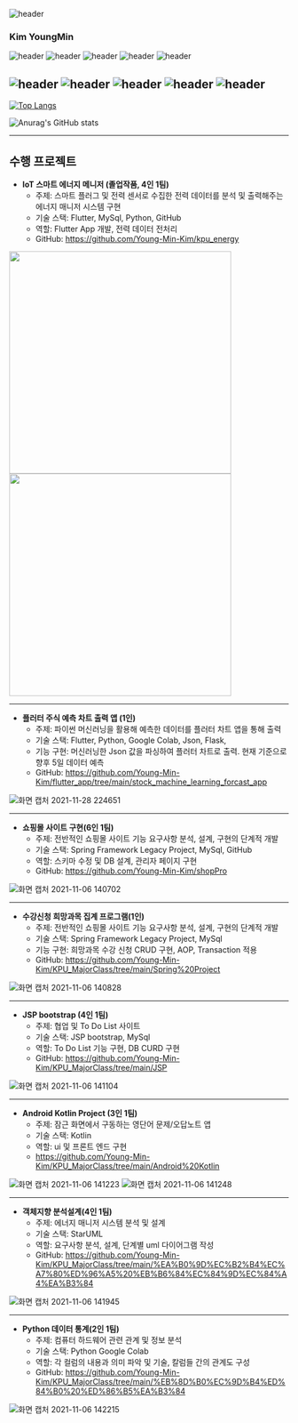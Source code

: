 
![header](https://capsule-render.vercel.app/api?type=slice&color=gradient&height=200&section=header&text=YoungMin-Kim&fontSize=80&fontColor=black)


### Kim YoungMin
![header](https://img.shields.io/badge/Spring-6DB33F?style=flat-square&logo=Spring&logoColor=white) ![header](https://img.shields.io/badge/SpringBoot-6DB33F?style=flat-square&logo=SpringBoot&logoColor=white)  ![header](https://img.shields.io/badge/Oracle-F80000?style=flat-square&logo=Oracle&logoColor=white) ![header](https://img.shields.io/badge/MySQL-4479A1?style=flat-square&logo=MySQL&logoColor=white) ![header](https://img.shields.io/badge/AmazonAWS-232F3E?style=flat-square&logo=AmazonAWS&logoColor=white)

![header](https://img.shields.io/badge/Flutter-02569B?style=flat-square&logo=Flutter&logoColor=white) ![header](https://img.shields.io/badge/Kotlin-7F52FF?style=flat-square&logo=Kotlin&logoColor=white) ![header](https://img.shields.io/badge/Python-3776AB?style=flat-square&logo=Python&logoColor=white) ![header](https://img.shields.io/badge/R-276DC3?style=flat-square&logo=R&logoColor=white) ![header](https://img.shields.io/badge/GoogleColab-F9AB00?style=flat-square&logo=GoogleColab&logoColor=white) 
---
[![Top Langs](https://github-readme-stats.vercel.app/api/top-langs/?username=Young-Min-Kim&langs_count=8)](https://github.com/anuraghazra/github-readme-stats)

![Anurag's GitHub stats](https://github-readme-stats.vercel.app/api?username=Young-Min-Kim&show_icons=true&theme=radical)


---
## 수행 프로젝트
- **IoT 스마트 에너지 메니저 (졸업작품, 4인 1팀)**
  - 주제:  스마트 플러그 및 전력 센서로 수집한 전력 데이터를 분석 및 출력해주는 에너지 매니저 시스템 구현
  - 기술 스택:  Flutter, MySql, Python, GitHub
  - 역할:  Flutter App 개발, 전력 데이터 전처리
  - GitHub:  https://github.com/Young-Min-Kim/kpu_energy
<img src="https://user-images.githubusercontent.com/25499386/133418608-d2eb73d0-c832-491c-b11f-18959346fb88.png" width="400">
<img src="https://user-images.githubusercontent.com/25499386/133418718-89d35bd4-5469-406d-99a2-9f44b952f844.png" width="400">

---

- **플러터 주식 예측 차트 출력 앱 (1인)**
  - 주제:  파이썬 머신러닝을 활용해 예측한 데이터를 플러터 차트 앱을 통해 출력
  - 기술 스택:  Flutter, Python, Google Colab, Json, Flask,  
  - 기능 구현: 머신러닝한 Json 값을 파싱하여 플러터 차트로 출력. 현재 기준으로 향후 5일 데이터 예측
  - GitHub:  https://github.com/Young-Min-Kim/flutter_app/tree/main/stock_machine_learning_forcast_app

![화면 캡처 2021-11-28 224651](https://user-images.githubusercontent.com/51106074/143771112-9f686107-ad08-442a-b521-4f2a245e37ff.png)

---

- **쇼핑몰 사이트 구현(6인 1팀)**
  - 주제:  전반적인 쇼핑몰 사이트 기능 요구사항 분석, 설계, 구현의 단계적 개발
  - 기술 스택:  Spring Framework Legacy Project, MySql, GitHub
  - 역할:  스키마 수정 및 DB 설계, 관리자 페이지 구현
  - GitHub:  https://github.com/Young-Min-Kim/shopPro

![화면 캡처 2021-11-06 140702](https://user-images.githubusercontent.com/51106074/140598698-f0d9ab7c-1e90-4e36-ab7c-3708ea43b90c.png)

---

- **수강신청 희망과목 집계 프로그램(1인)**
  - 주제:  전반적인 쇼핑몰 사이트 기능 요구사항 분석, 설계, 구현의 단계적 개발
  - 기술 스택:  Spring Framework Legacy Project, MySql
  - 기능 구현: 희망과목 수강 신청 CRUD 구현, AOP, Transaction 적용
  - GitHub:  https://github.com/Young-Min-Kim/KPU_MajorClass/tree/main/Spring%20Project

![화면 캡처 2021-11-06 140828](https://user-images.githubusercontent.com/51106074/140598736-16fcbdab-ee9c-4034-b23c-10d8e5eeac33.png)

---

- **JSP bootstrap (4인 1팀)**
  - 주제:  협업 및 To Do List 사이트
  - 기술 스택:  JSP bootstrap, MySql
  - 역할:  To Do List 기능 구현, DB CURD 구현
  - GitHub:  https://github.com/Young-Min-Kim/KPU_MajorClass/tree/main/JSP

![화면 캡처 2021-11-06 141104](https://user-images.githubusercontent.com/51106074/140598778-3d85c818-4547-4a01-8a0e-ba891984a2c7.png)

---

- **Android Kotlin Project (3인 1팀)**
  - 주제:  잠근 화면에서 구동하는 영단어 문제/오답노트 앱
  - 기술 스택:  Kotlin
  - 역할:  ui 및  프론트 엔드 구현
  - https://github.com/Young-Min-Kim/KPU_MajorClass/tree/main/Android%20Kotlin

![화면 캡처 2021-11-06 141223](https://user-images.githubusercontent.com/51106074/140598823-9584d77b-8b5c-427b-a2ab-02a9044a8547.png) ![화면 캡처 2021-11-06 141248](https://user-images.githubusercontent.com/51106074/140598824-74b930fc-faa1-4a1c-bbf1-5ff3b3eb8a8a.png)

---

- **객체지향 분석설계(4인 1팀)**
  - 주제:  에너지 매니저 시스템 분석 및 설계
  - 기술 스택:  StarUML
  - 역할:  요구사항 분석, 설계, 단계별 uml 다이어그램 작성
  - GitHub:  https://github.com/Young-Min-Kim/KPU_MajorClass/tree/main/%EA%B0%9D%EC%B2%B4%EC%A7%80%ED%96%A5%20%EB%B6%84%EC%84%9D%EC%84%A4%EA%B3%84

![화면 캡처 2021-11-06 141945](https://user-images.githubusercontent.com/51106074/140598984-cc19f1da-a4eb-41c4-b68c-5ed140d0c4e0.png)

---

- **Python 데이터 통계(2인 1팀)**
  - 주제:  컴퓨터 하드웨어 관련 관계 및 정보 분석
  - 기술 스택:  Python Google Colab
  - 역할:  각 컬럼의 내용과 의미 파악 및 기술, 칼럼들 간의 관계도 구성
  - GitHub:  https://github.com/Young-Min-Kim/KPU_MajorClass/tree/main/%EB%8D%B0%EC%9D%B4%ED%84%B0%20%ED%86%B5%EA%B3%84

![화면 캡처 2021-11-06 142215](https://user-images.githubusercontent.com/51106074/140599007-10f84401-871e-497d-8b2e-623b23a85fdb.png)
